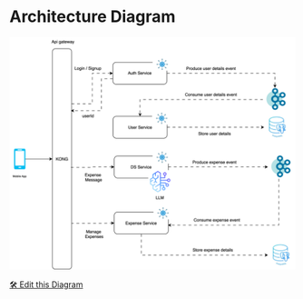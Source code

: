 # Architecture Diagram

![Architecture](assets/ExpenseTrackerBackend.drawio.svg)

[🛠️ Edit this Diagram](assets/ExpenseTrackerBackend.drawio)
